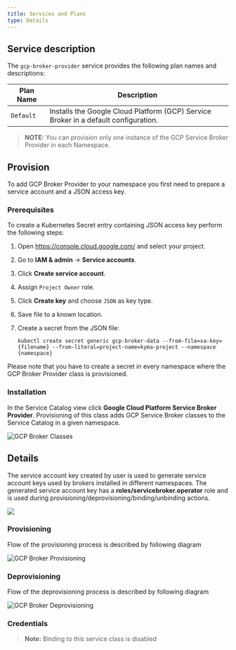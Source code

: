 ```yaml
---
title: Services and Plans
type: Details
---
```


## Service description

The `gcp-broker-provider` service provides the following plan names and descriptions:

| Plan Name | Description |
|-----------|-------------|
| `Default` | Installs the Google Cloud Platform (GCP) Service Broker in a default configuration. |

>**NOTE:** You can provision only one instance of the GCP Service Broker Provider in each Namespace.

## Provision

To add GCP Broker Provider to your namespace you first need to prepare a service account and a 
JSON access key. 

### Prerequisites

To create a Kubernetes Secret entry containing JSON access key perform the following steps:
1. Open https://console.cloud.google.com/ and select your project.
2. Go to **IAM & admin** -> **Service accounts**.
3. Click **Create service account**.
4. Assign `Project Owner` role.
5. Click **Create key** and choose `JSON` as key type.
6. Save file to a known location.
7. Create a secret from the JSON file:

   ```kubectl create secret generic gcp-broker-data --from-file=sa-key={filename} --from-literal=project-name=kyma-project --namespace {namespace}```

Please note that you have to create a secret in every namespace where the GCP Broker Provider class is provisioned.

### Installation

In the Service Catalog view click **Google Cloud Platform Service Broker Provider**.
Provisioning of this class adds GCP Service Broker classes to the Service Catalog in a given namespace.

![GCP Broker Classes](assets/gcp-broker-classes.png)


## Details

The service account key created by user is used to 
generate service account keys used by brokers installed in different namespaces.
The generated service account key has a **roles/servicebroker.operator** role and is 
used during provisioning/deprovisioning/binding/unbinding actions.

![](assets/gcp-broker-key-management.svg)

### Provisioning

Flow of the provisioning process is described by following diagram

![GCP Broker Provisioning](assets/gcp-broker-provisioning.svg)


### Deprovisioning

Flow of the deprovisioning process is described by following diagram


![GCP Broker Deprovisioning](assets/gcp-broker-deprovisioning.svg)

### Credentials

>**Note:** Binding to this service class is disabled

